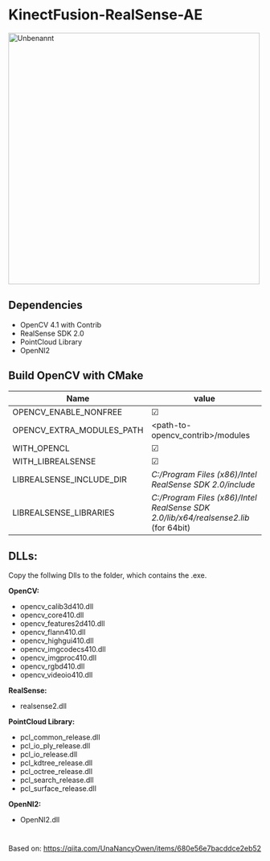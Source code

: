 # KinectFusion-RealSense-AE

<img src="https://i.ibb.co/hWsvV1j/Unbenannt.png" alt="Unbenannt" border="0" width="500" />


## Dependencies
* OpenCV 4.1 with Contrib
* RealSense SDK 2.0
* PointCloud Library
* OpenNI2

## Build OpenCV with CMake

| Name   |      value      |
|----------|-------------|
| OPENCV_ENABLE_NONFREE |   ☑ |
| OPENCV_EXTRA_MODULES_PATH |    <path-to-opencv_contrib>/modules   |
| WITH_OPENCL | ☑ |
| WITH_LIBREALSENSE | ☑ |
| LIBREALSENSE_INCLUDE_DIR | *C:/Program Files (x86)/Intel RealSense SDK 2.0/include* |
| LIBREALSENSE_LIBRARIES | *C:/Program Files (x86)/Intel RealSense SDK 2.0/lib/x64/realsense2.lib* (for 64bit) |
    
## DLLs:

Copy the follwing Dlls to the folder, which contains the .exe.

<b>OpenCV:</b>
- opencv_calib3d410.dll
- opencv_core410.dll
- opencv_features2d410.dll
- opencv_flann410.dll
- opencv_highgui410.dll
- opencv_imgcodecs410.dll
- opencv_imgproc410.dll
- opencv_rgbd410.dll
- opencv_videoio410.dll

<b>RealSense:</b>
- realsense2.dll

<b>PointCloud Library:</b>
- pcl_common_release.dll
- pcl_io_ply_release.dll
- pcl_io_release.dll
- pcl_kdtree_release.dll
- pcl_octree_release.dll
- pcl_search_release.dll
- pcl_surface_release.dll

<b>OpenNI2:</b>
- OpenNI2.dll

#
Based on:
https://qiita.com/UnaNancyOwen/items/680e56e7bacddce2eb52
